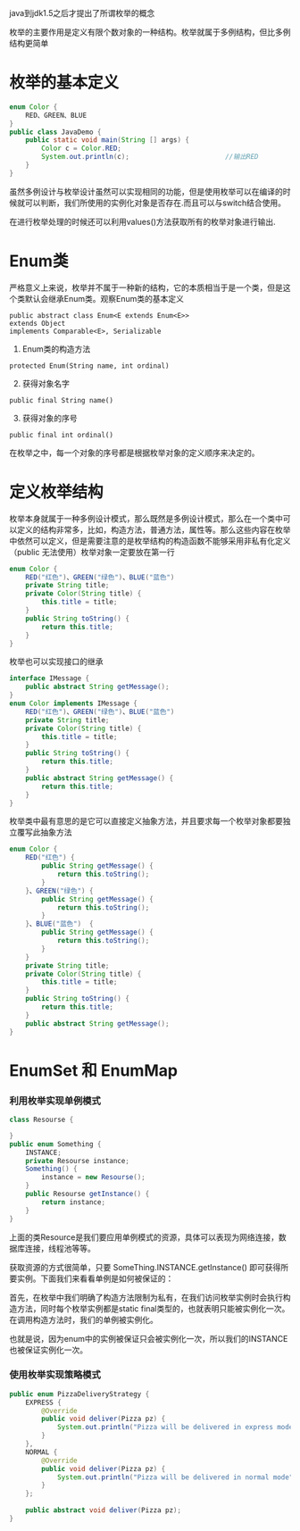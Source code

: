 java到jdk1.5之后才提出了所谓枚举的概念

枚举的主要作用是定义有限个数对象的一种结构。枚举就属于多例结构，但比多例结构更简单

# 枚举的基本定义
```java
enum Color {
    RED、GREEN、BLUE
}
public class JavaDemo {
    public static void main(String [] args) {
        Color c = Color.RED;
        System.out.println(c);                        //输出RED
    }
}
```
虽然多例设计与枚举设计虽然可以实现相同的功能，但是使用枚举可以在编译的时候就可以判断，我们所使用的实例化对象是否存在.而且可以与switch结合使用。

在进行枚举处理的时候还可以利用values()方法获取所有的枚举对象进行输出.

# Enum类
严格意义上来说，枚举并不属于一种新的结构，它的本质相当于是一个类，但是这个类默认会继承Enum类。观察Enum类的基本定义
```
public abstract class Enum<E extends Enum<E>>
extends Object
implements Comparable<E>, Serializable
```
1. Enum类的构造方法
```
protected Enum(String name, int ordinal)
```
2. 获得对象名字
```
public final String name()
```
3. 获得对象的序号
```
public final int ordinal()
```
在枚举之中，每一个对象的序号都是根据枚举对象的定义顺序来决定的。

# 定义枚举结构
枚举本身就属于一种多例设计模式，那么既然是多例设计模式，那么在一个类中可以定义的结构非常多，比如，构造方法，普通方法，属性等。那么这些内容在枚举中依然可以定义，但是需要注意的是枚举结构的构造函数不能够采用非私有化定义（public 无法使用）枚举对象一定要放在第一行
```java
enum Color {
    RED("红色")、GREEN("绿色")、BLUE("蓝色")
    private String title;
    private Color(String title) {
        this.title = title;
    }
    public String toString() {
        return this.title;
    }
}
```
枚举也可以实现接口的继承
```java
interface IMessage {
    public abstract String getMessage();
}
enum Color implements IMessage {
    RED("红色")、GREEN("绿色")、BLUE("蓝色")
    private String title;
    private Color(String title) {
        this.title = title;
    }
    public String toString() {
        return this.title;
    }
    public abstract String getMessage() {
        return this.title;
    }
}
```

枚举类中最有意思的是它可以直接定义抽象方法，并且要求每一个枚举对象都要独立覆写此抽象方法
```java
enum Color {
    RED("红色") {
        public String getMessage() {
            return this.toString();
        }
    }、GREEN("绿色") {
        public String getMessage() {
            return this.toString();
        }
    }、BLUE("蓝色")  {
        public String getMessage() {
            return this.toString();
        }
    }
    private String title;
    private Color(String title) {
        this.title = title;
    }
    public String toString() {
        return this.title;
    }
    public abstract String getMessage();
}
```

# EnumSet 和 EnumMap



### 利用枚举实现单例模式
```java
class Resourse {

}
public enum Something {
    INSTANCE;
    private Resourse instance;
    Something() {
        instance = new Resourse();
    }
    public Resourse getInstance() {
        return instance;
    }
}
```
上面的类Resource是我们要应用单例模式的资源，具体可以表现为网络连接，数据库连接，线程池等等。 

获取资源的方式很简单，只要 SomeThing.INSTANCE.getInstance() 即可获得所要实例。下面我们来看看单例是如何被保证的： 

首先，在枚举中我们明确了构造方法限制为私有，在我们访问枚举实例时会执行构造方法，同时每个枚举实例都是static final类型的，也就表明只能被实例化一次。在调用构造方法时，我们的单例被实例化。 

也就是说，因为enum中的实例被保证只会被实例化一次，所以我们的INSTANCE也被保证实例化一次。

### 使用枚举实现策略模式
```java
public enum PizzaDeliveryStrategy {
    EXPRESS {
        @Override
        public void deliver(Pizza pz) {
            System.out.println("Pizza will be delivered in express mode");
        }
    },
    NORMAL {
        @Override
        public void deliver(Pizza pz) {
            System.out.println("Pizza will be delivered in normal mode");
        }
    };
 
    public abstract void deliver(Pizza pz);
}
```